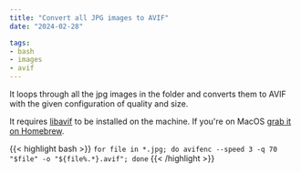 ```yaml
---
title: "Convert all JPG images to AVIF"
date: "2024-02-28"

tags:
- bash
- images
- avif
---
```


It loops through all the jpg images in the folder and converts them to AVIF with the given configuration of quality and size.

It requires [libavif](https://github.com/AOMediaCodec/libavif) to be installed on the machine. If you're on MacOS [grab it on Homebrew](https://formulae.brew.sh/formula/libavif).

{{< highlight bash >}}
`for file in *.jpg; do avifenc --speed 3 -q 70 "$file" -o "${file%.*}.avif"; done`
{{< /highlight >}}
